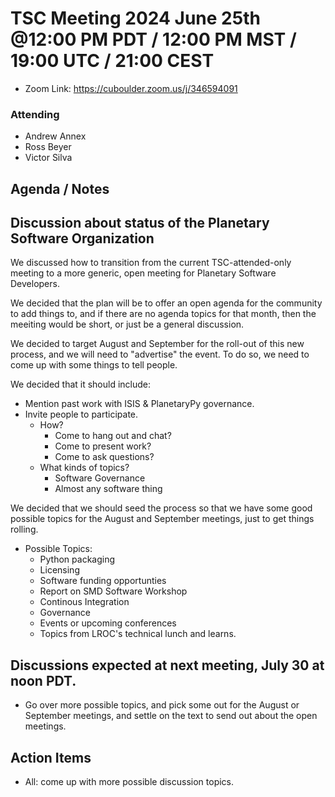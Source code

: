 # TSC Meeting 2024 June 25th @12:00 PM PDT / 12:00 PM MST / 19:00 UTC / 21:00 CEST
- Zoom Link: https://cuboulder.zoom.us/j/346594091

### Attending
- Andrew Annex
- Ross Beyer
- Victor Silva


## Agenda / Notes


## Discussion about status of the Planetary Software Organization

We discussed how to transition from the current TSC-attended-only meeting to a more generic,
open meeting for Planetary Software Developers.

We decided that the plan will be to offer an open agenda for the community to 
add things to, and if there are no agenda topics for that month, then the
meeiting would be short, or just be a general discussion.

We decided to target August and September for the roll-out of this new process, and
we will need to "advertise" the event.  To do so, we need to come up with some
things to tell people.

We decided that it should include:
  - Mention past work with ISIS & PlanetaryPy governance.
  - Invite people to participate.
    - How?  
      - Come to hang out and chat?
      - Come to present work?
      - Come to ask questions?
    - What kinds of topics?
      - Software Governance
      - Almost any software thing

We decided that we should seed the process so that we have some
good possible topics for the August and September meetings, just
to get things rolling.

- Possible Topics:
  - Python packaging
  - Licensing
  - Software funding opportunties
  - Report on SMD Software Workshop
  - Continous Integration
  - Governance
  - Events or upcoming conferences
  - Topics from LROC's technical lunch and learns.


## Discussions expected at next meeting, July 30 at noon PDT.
- Go over more possible topics, and pick some out for the August or September meetings,
  and settle on the text to send out about the open meetings.

## Action Items
- All: come up with more possible discussion topics.
